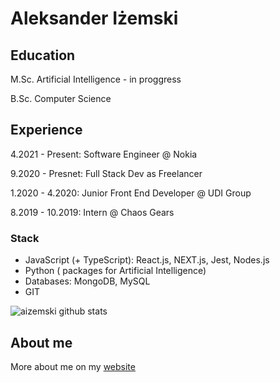 # Aleksander Iżemski

## Education
M.Sc. Artificial Intelligence - in proggress

B.Sc. Computer Science 

## Experience
4.2021 - Present: Software Engineer @ Nokia

9.2020 - Presnet: Full Stack Dev as Freelancer

1.2020 - 4.2020: Junior Front End Developer @ UDI Group

8.2019 - 10.2019: Intern @ Chaos Gears

### Stack
- JavaScript (+ TypeScript): React.js, NEXT.js, Jest, Nodes.js
- Python ( packages for Artificial Intelligence)
- Databases: MongoDB, MySQL
- GIT

![aizemski github stats](https://github-readme-stats.vercel.app/api?username=aizemski&count_private=true&show_icons=true&hide=contribs,prs)

## About me

More about me on my [website](https://aizemski.github.io/v1/)



